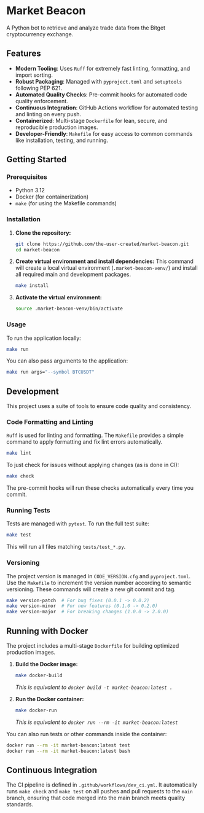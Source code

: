 # Market Beacon

A Python bot to retrieve and analyze trade data from the Bitget cryptocurrency exchange.

## Features

- **Modern Tooling**: Uses `Ruff` for extremely fast linting, formatting, and import sorting.
- **Robust Packaging**: Managed with `pyproject.toml` and `setuptools` following PEP 621.
- **Automated Quality Checks**: Pre-commit hooks for automated code quality enforcement.
- **Continuous Integration**: GitHub Actions workflow for automated testing and linting on every push.
- **Containerized**: Multi-stage `Dockerfile` for lean, secure, and reproducible production images.
- **Developer-Friendly**: `Makefile` for easy access to common commands like installation, testing, and running.

## Getting Started

### Prerequisites

- Python 3.12
- Docker (for containerization)
- `make` (for using the Makefile commands)

### Installation

1. **Clone the repository:**
   ```bash
   git clone https://github.com/the-user-created/market-beacon.git
   cd market-beacon
   ```

2. **Create virtual environment and install dependencies:**
   This command will create a local virtual environment (`.market-beacon-venv/`) and install all required main and
   development packages.
   ```bash
   make install
   ```

3. **Activate the virtual environment:**
   ```bash
   source .market-beacon-venv/bin/activate
   ```

### Usage

To run the application locally:

```bash
make run
```

You can also pass arguments to the application:

```bash
make run args="--symbol BTCUSDT"
```

## Development

This project uses a suite of tools to ensure code quality and consistency.

### Code Formatting and Linting

`Ruff` is used for linting and formatting. The `Makefile` provides a simple command to apply formatting and fix lint
errors automatically.

```bash
make lint
```

To just check for issues without applying changes (as is done in CI):

```bash
make check
```

The pre-commit hooks will run these checks automatically every time you commit.

### Running Tests

Tests are managed with `pytest`. To run the full test suite:

```bash
make test
```

This will run all files matching `tests/test_*.py`.

### Versioning

The project version is managed in `CODE_VERSION.cfg` and `pyproject.toml`. Use the `Makefile` to increment the version
number according to semantic versioning. These commands will create a new git commit and tag.

```bash
make version-patch  # For bug fixes (0.0.1 -> 0.0.2)
make version-minor  # For new features (0.1.0 -> 0.2.0)
make version-major  # For breaking changes (1.0.0 -> 2.0.0)
```

## Running with Docker

The project includes a multi-stage `Dockerfile` for building optimized production images.

1. **Build the Docker image:**
   ```bash
   make docker-build
   ```
   *This is equivalent to `docker build -t market-beacon:latest .`*

2. **Run the Docker container:**
   ```bash
   make docker-run
   ```
   *This is equivalent to `docker run --rm -it market-beacon:latest`*

You can also run tests or other commands inside the container:

```bash
docker run --rm -it market-beacon:latest test
docker run --rm -it market-beacon:latest bash
```

## Continuous Integration

The CI pipeline is defined in `.github/workflows/dev_ci.yml`. It automatically runs `make check` and `make test` on all
pushes and pull requests to the `main` branch, ensuring that code merged into the main branch meets quality standards.
